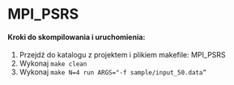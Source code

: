 # MPI_PSRS

#### Kroki do skompilowania i uruchomienia:
1. Przejdź do katalogu z projektem i plikiem makefile: MPI_PSRS <br/>
2. Wykonaj ```make clean``` <br/>
3. Wykonaj ```make N=4 run ARGS="-f sample/input_50.data”```
